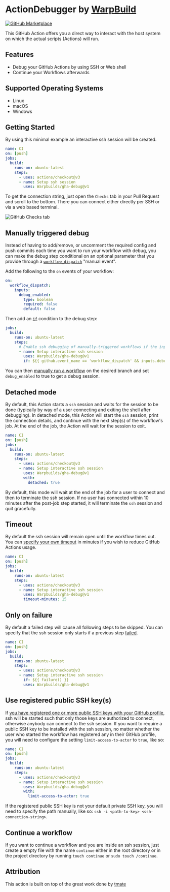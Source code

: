 # ActionDebugger by [WarpBuild](https://warpbuild.com)

[![GitHub Marketplace](https://img.shields.io/badge/GitHub-Marketplace-green)](<[https://github.com/marketplace/actions/gha-debug](https://github.com/marketplace/actions/actiondebugger-by-warpbuild)>)

This GitHub Action offers you a direct way to interact with the host system on which the actual scripts (Actions) will run.

## Features

- Debug your GitHub Actions by using SSH or Web shell
- Continue your Workflows afterwards

## Supported Operating Systems

- Linux
- macOS
- Windows

## Getting Started

By using this minimal example an interactive ssh session will be created.

```yaml
name: CI
on: [push]
jobs:
  build:
    runs-on: ubuntu-latest
    steps:
      - uses: actions/checkout@v3
      - name: Setup ssh session
        uses: Warpbuilds/gha-debug@v1
```

To get the connection string, just open the `Checks` tab in your Pull Request and scroll to the bottom. There you can connect either directly per SSH or via a web based terminal.

![GitHub Checks tab](./docs/checks-tab.png "GitHub Checks tab")

## Manually triggered debug

Instead of having to add/remove, or uncomment the required config and push commits each time you want to run your workflow with debug, you can make the debug step conditional on an optional parameter that you provide through a [`workflow_dispatch`](https://docs.github.com/en/actions/reference/events-that-trigger-workflows#workflow_dispatch) "manual event".

Add the following to the `on` events of your workflow:

```yaml
on:
  workflow_dispatch:
    inputs:
      debug_enabled:
        type: boolean
        required: false
        default: false
```

Then add an [`if`](https://docs.github.com/en/actions/reference/context-and-expression-syntax-for-github-actions) condition to the debug step:

<!--
{% raw %}
-->

```yaml
jobs:
  build:
    runs-on: ubuntu-latest
    steps:
      # Enable ssh debugging of manually-triggered workflows if the input option was provided
      - name: Setup interactive ssh session
        uses: Warpbuilds/gha-debug@v1
        if: ${{ github.event_name == 'workflow_dispatch' && inputs.debug_enabled }}
```

<!--
{% endraw %}
-->

You can then [manually run a workflow](https://docs.github.com/en/actions/managing-workflow-runs/manually-running-a-workflow) on the desired branch and set `debug_enabled` to true to get a debug session.

## Detached mode

By default, this Action starts a `ssh` session and waits for the session to be done (typically by way of a user connecting and exiting the shell after debugging). In detached mode, this Action will start the `ssh` session, print the connection details, and continue with the next step(s) of the workflow's job. At the end of the job, the Action will wait for the session to exit.

```yaml
name: CI
on: [push]
jobs:
  build:
    runs-on: ubuntu-latest
    steps:
      - uses: actions/checkout@v3
      - name: Setup interactive ssh session
        uses: Warpbuilds/gha-debug@v1
        with:
          detached: true
```

By default, this mode will wait at the end of the job for a user to connect and then to terminate the ssh session. If no user has connected within 10 minutes after the post-job step started, it will terminate the `ssh` session and quit gracefully.

## Timeout

By default the ssh session will remain open until the workflow times out. You can [specify your own timeout](https://docs.github.com/en/free-pro-team@latest/actions/reference/workflow-syntax-for-github-actions#jobsjob_idstepstimeout-minutes) in minutes if you wish to reduce GitHub Actions usage.

```yaml
name: CI
on: [push]
jobs:
  build:
    runs-on: ubuntu-latest
    steps:
      - uses: actions/checkout@v3
      - name: Setup interactive ssh session
        uses: Warpbuilds/gha-debug@v1
        timeout-minutes: 15
```

## Only on failure

By default a failed step will cause all following steps to be skipped. You can specify that the ssh session only starts if a previous step [failed](https://docs.github.com/en/actions/learn-github-actions/expressions#failure).

```yaml
name: CI
on: [push]
jobs:
  build:
    runs-on: ubuntu-latest
    steps:
      - uses: actions/checkout@v3
      - name: Setup interactive ssh session
        if: ${{ failure() }}
        uses: Warpbuilds/gha-debug@v1
```

## Use registered public SSH key(s)

If [you have registered one or more public SSH keys with your GitHub profile](https://docs.github.com/en/github/authenticating-to-github/adding-a-new-ssh-key-to-your-github-account), ssh will be started such that only those keys are authorized to connect, otherwise anybody can connect to the ssh session. If you want to require a public SSH key to be installed with the ssh session, no matter whether the user who started the workflow has registered any in their GitHub profile, you will need to configure the setting `limit-access-to-actor` to `true`, like so:

```yaml
name: CI
on: [push]
jobs:
  build:
    runs-on: ubuntu-latest
    steps:
      - uses: actions/checkout@v3
      - name: Setup interactive ssh session
        uses: Warpbuilds/gha-debug@v1
        with:
          limit-access-to-actor: true
```

If the registered public SSH key is not your default private SSH key, you will need to specify the path manually, like so: `ssh -i <path-to-key> <ssh-connection-string>`.

## Continue a workflow

If you want to continue a workflow and you are inside an ssh session, just create a empty file with the name `continue` either in the root directory or in the project directory by running `touch continue` or `sudo touch /continue`.

## Attribution

This action is built on top of the great work done by [tmate](https://github.com/mxschmitt/action-tmate)
